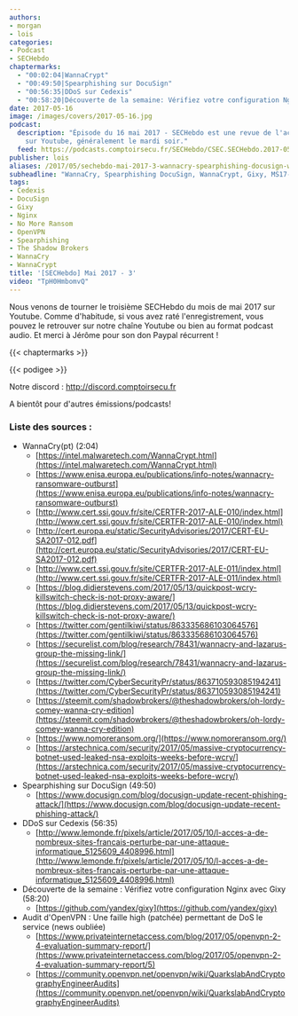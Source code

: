 ```yaml
---
authors:
- morgan
- lois
categories:
- Podcast
- SECHebdo
chaptermarks:
  - "00:02:04|WannaCrypt"
  - "00:49:50|Spearphishing sur DocuSign"
  - "00:56:35|DDoS sur Cedexis"
  - "00:58:20|Découverte de la semaine: Vérifiez votre configuration Nginx avec Gixy"
date: 2017-05-16
image: /images/covers/2017-05-16.jpg
podcast:
  description: "Épisode du 16 mai 2017 - SECHebdo est une revue de l'actualité cybersécurité réalisé en live
    sur Youtube, généralement le mardi soir."
  feed: https://podcasts.comptoirsecu.fr/SECHebdo/CSEC.SECHebdo.2017-05-16.mp3
publisher: lois
aliases: /2017/05/sechebdo-mai-2017-3-wannacry-spearphishing-docusign-wannacrypt-gixy-ddos-cedexis-etc/
subheadline: "WannaCry, Spearphishing DocuSign, WannaCrypt, Gixy, MS17-010, DDoS Cedexis, etc."
tags:
- Cedexis
- DocuSign
- Gixy
- Nginx
- No More Ransom
- OpenVPN
- Spearphishing
- The Shadow Brokers
- WannaCry
- WannaCrypt
title: '[SECHebdo] Mai 2017 - 3'
video: "TpH0HmbomvQ"
---
```


Nous venons de tourner le troisième SECHebdo du mois de mai 2017 sur Youtube. Comme d'habitude, si vous avez raté l'enregistrement, vous pouvez le retrouver sur notre chaîne Youtube ou bien au format podcast audio. Et merci à Jérôme pour son don Paypal récurrent !

{{< chaptermarks >}}

{{< podigee >}}

Notre discord : <http://discord.comptoirsecu.fr>

A bientôt pour d'autres émissions/podcasts!

### Liste des sources :

* WannaCry(pt) (2:04)
    * [https://intel.malwaretech.com/WannaCrypt.html](https://intel.malwaretech.com/WannaCrypt.html)
    * [https://www.enisa.europa.eu/publications/info-notes/wannacry-ransomware-outburst](https://www.enisa.europa.eu/publications/info-notes/wannacry-ransomware-outburst)
    * [http://www.cert.ssi.gouv.fr/site/CERTFR-2017-ALE-010/index.html](http://www.cert.ssi.gouv.fr/site/CERTFR-2017-ALE-010/index.html)
    * [http://cert.europa.eu/static/SecurityAdvisories/2017/CERT-EU-SA2017-012.pdf](http://cert.europa.eu/static/SecurityAdvisories/2017/CERT-EU-SA2017-012.pdf)
    * [http://www.cert.ssi.gouv.fr/site/CERTFR-2017-ALE-011/index.html](http://www.cert.ssi.gouv.fr/site/CERTFR-2017-ALE-011/index.html)
    * [https://blog.didierstevens.com/2017/05/13/quickpost-wcry-killswitch-check-is-not-proxy-aware/](https://blog.didierstevens.com/2017/05/13/quickpost-wcry-killswitch-check-is-not-proxy-aware/)
    * [https://twitter.com/gentilkiwi/status/863335686103064576](https://twitter.com/gentilkiwi/status/863335686103064576)
    * [https://securelist.com/blog/research/78431/wannacry-and-lazarus-group-the-missing-link/](https://securelist.com/blog/research/78431/wannacry-and-lazarus-group-the-missing-link/)
    * [https://twitter.com/CyberSecurityPr/status/863710593085194241](https://twitter.com/CyberSecurityPr/status/863710593085194241)
    * [https://steemit.com/shadowbrokers/@theshadowbrokers/oh-lordy-comey-wanna-cry-edition](https://steemit.com/shadowbrokers/@theshadowbrokers/oh-lordy-comey-wanna-cry-edition)
    * [https://www.nomoreransom.org/](https://www.nomoreransom.org/)
    * [https://arstechnica.com/security/2017/05/massive-cryptocurrency-botnet-used-leaked-nsa-exploits-weeks-before-wcry/](https://arstechnica.com/security/2017/05/massive-cryptocurrency-botnet-used-leaked-nsa-exploits-weeks-before-wcry/)
* Spearphishing sur DocuSign (49:50)
    * [https://www.docusign.com/blog/docusign-update-recent-phishing-attack/](https://www.docusign.com/blog/docusign-update-recent-phishing-attack/)
* DDoS sur Cedexis (56:35)
    * [http://www.lemonde.fr/pixels/article/2017/05/10/l-acces-a-de-nombreux-sites-francais-perturbe-par-une-attaque-informatique_5125609_4408996.html](http://www.lemonde.fr/pixels/article/2017/05/10/l-acces-a-de-nombreux-sites-francais-perturbe-par-une-attaque-informatique_5125609_4408996.html)
* Découverte de la semaine : Vérifiez votre configuration Nginx avec Gixy (58:20)
    * [https://github.com/yandex/gixy](https://github.com/yandex/gixy)
* Audit d'OpenVPN : Une faille high (patchée) permettant de DoS le service (news oubliée)
    * [https://www.privateinternetaccess.com/blog/2017/05/openvpn-2-4-evaluation-summary-report/](https://www.privateinternetaccess.com/blog/2017/05/openvpn-2-4-evaluation-summary-report/5)
    * [https://community.openvpn.net/openvpn/wiki/QuarkslabAndCryptographyEngineerAudits](https://community.openvpn.net/openvpn/wiki/QuarkslabAndCryptographyEngineerAudits)
